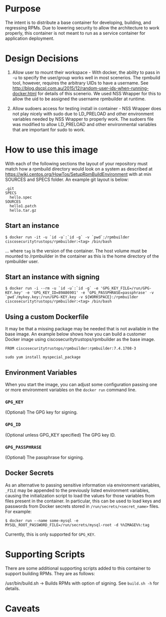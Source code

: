 # Purpose

The intent is to distribute a base container for developing, building, and regressing RPMs.  Due to lowering security to allow the architecture to work properly, this container is not meant to run as a service container for application deployment.  

# Design Decisions

1. Allow user to mount their workspace - With docker, the ability to pass in -u to specify the user/group works well in most scenerios.  The rpmbuild tool, however, requires the arbitrary UIDs to have a username.  See http://blog.dscpl.com.au/2015/12/random-user-ids-when-running-docker.html for details of this scenerio.  We used NSS Wrapper for this to allow the uid to be assigned the username rpmbuilder at runtime.

1. Allow sudoers access for testing install in container - NSS Wrapper does not play nicely with sudo due to LD_PRELOAD and other environment variables needed by NSS Wrapper to properly work.  The sudoers file was modified to allow LD_PRELOAD and other environmental variables that are important for sudo to work.

# How to use this image

With each of the following sections the layout of your repository must match how a rpmbuild directory would look on a system as described at https://wiki.centos.org/HowTos/SetupRpmBuildEnvironment with at min SOURCES and SPECS folder.  An example git layout is below:

```git
.git
SPECS
  hello.spec
SOURCES
  hello1.patch
  hello.tar.gz
```

## Start an instance

```console
$ docker run -it -u `id -u`:`id -g` -v `pwd`:/rpmbuilder ciscosecuritytrustops/rpmbuilder:<tag> /bin/bash 
```

... where `tag` is the version of the container.  The host volume must be mounted to /rpmbuilder in the container as this is the home directory of the rpmbuilder user.

## Start an instance with signing

```console
$ docker run -i --rm -u `id -u`:`id -g` -e 'GPG_KEY_FILE=/run/GPG-KEY.key' -e 'GPG_KEY_ID=89A86901' -e 'GPG_PASSPHRASE=passphrase' -v `pwd`/mykey.key:/run/GPG-KEY.key -v ${WORKSPACE}:/rpmbuilder ciscosecuritytrustops/rpmbuilder:<tag> /bin/bash 
```

## Using a custom Dockerfile

It may be that a missing package may be needed that is not available in the base image.  An example below shows how you can build a customer Docker image using ciscosecuritytrustops/rpmbuilder as the base image.

```console
FROM ciscosecuritytrustops/rpmbuilder:rpmbuilder:7.4.1708-3

sudo yum install myspecial_package
``` 

## Environment Variables

When you start the image, you can adjust some configuration passing one or more environment variables on the `docker run` command line.

### `GPG_KEY`

(Optional) The GPG key for signing.

### `GPG_ID`

(Optional unless GPG_KEY specified) The GPG key ID.

### `GPG_PASSPHRASE`

(Optional) The passphrase for signing.

## Docker Secrets

As an alternative to passing sensitive information via environment variables, `_FILE` may be appended to the previously listed environment variables, causing the initialization script to load the values for those variables from files present in the container. In particular, this can be used to load keys and passwords from Docker secrets stored in `/run/secrets/<secret_name>` files. For example:

```console
$ docker run --name some-mysql -e MYSQL_ROOT_PASSWORD_FILE=/run/secrets/mysql-root -d %%IMAGE%%:tag
```

Currently, this is only supported for `GPG_KEY`.

# Supporting Scripts

There are some additional supporting scripts added to this container to support building RPMs.  They are as follows:

/usr/bin/build.sh -> Builds RPMs with option of signing.  See ```build.sh -h``` for details.

# Caveats
